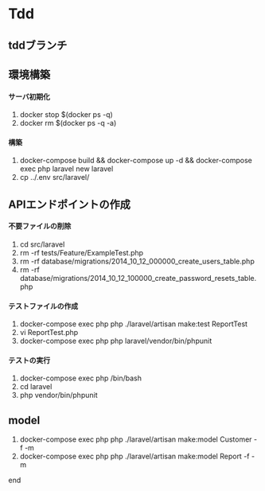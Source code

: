 # Tdd
## tddブランチ

## 環境構築

#### サーバ初期化
1. docker stop $(docker ps -q)
2. docker rm $(docker ps -q -a)

#### 構築
1. docker-compose build && docker-compose up -d && docker-compose exec php laravel new laravel
2. cp ../.env src/laravel/

## APIエンドポイントの作成
#### 不要ファイルの削除
1. cd src/laravel
2. rm -rf tests/Feature/ExampleTest.php
3. rm -rf database/migrations/2014_10_12_000000_create_users_table.php
4. rm -rf database/migrations/2014_10_12_100000_create_password_resets_table.php

#### テストファイルの作成
1. docker-compose exec php php ./laravel/artisan make:test ReportTest
2. vi ReportTest.php
3. docker-compose exec php php laravel/vendor/bin/phpunit


#### テストの実行
1. docker-compose exec php /bin/bash
2. cd laravel
3. php vendor/bin/phpunit

## model
1. docker-compose exec php php ./laravel/artisan make:model Customer -f -m
2. docker-compose exec php php ./laravel/artisan make:model Report -f -m






end
